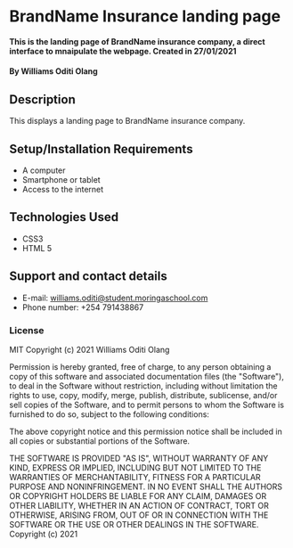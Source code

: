 # BrandName Insurance landing page
#### This is the landing page of BrandName insurance company, a direct interface to mnaipulate the webpage. Created in 27/01/2021
#### By Williams Oditi Olang
## Description
This displays a landing page to BrandName insurance company.
## Setup/Installation Requirements
* A computer
* Smartphone or tablet
* Access to the internet
## Technologies Used
* CSS3
* HTML 5
## Support and contact details
* E-mail: williams.oditi@student.moringaschool.com
* Phone number: +254 791438867
### License
MIT Copyright (c) 2021 Williams Oditi Olang

Permission is hereby granted, free of charge, to any person obtaining a copy of this software and associated documentation files (the "Software"), to deal in the Software without restriction, including without limitation the rights to use, copy, modify, merge, publish, distribute, sublicense, and/or sell copies of the Software, and to permit persons to whom the Software is furnished to do so, subject to the following conditions:

The above copyright notice and this permission notice shall be included in all copies or substantial portions of the Software.

THE SOFTWARE IS PROVIDED "AS IS", WITHOUT WARRANTY OF ANY KIND, EXPRESS OR IMPLIED, INCLUDING BUT NOT LIMITED TO THE WARRANTIES OF MERCHANTABILITY, FITNESS FOR A PARTICULAR PURPOSE AND NONINFRINGEMENT. IN NO EVENT SHALL THE AUTHORS OR COPYRIGHT HOLDERS BE LIABLE FOR ANY CLAIM, DAMAGES OR OTHER LIABILITY, WHETHER IN AN ACTION OF CONTRACT, TORT OR OTHERWISE, ARISING FROM, OUT OF OR IN CONNECTION WITH THE SOFTWARE OR THE USE OR OTHER DEALINGS IN THE SOFTWARE.
Copyright (c) 2021
